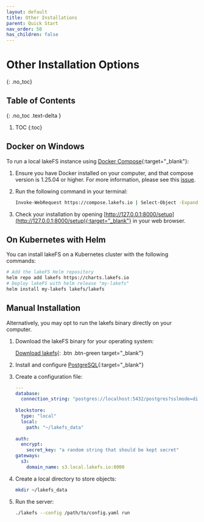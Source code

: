```yaml
---
layout: default
title: Other Installations
parent: Quick Start
nav_order: 50
has_children: false
---
```


# Other Installation Options
{: .no_toc}

## Table of Contents
{: .no_toc .text-delta }

1. TOC
{:toc}

## Docker on Windows

To run a local lakeFS instance using [Docker Compose](https://docs.docker.com/compose/){:target="_blank"}:

1. Ensure you have Docker installed on your computer, and that compose version is 1.25.04 or higher. For more information, please see this [issue](https://github.com/treeverse/lakeFS/issues/894).

1. Run the following command in your terminal:

   ```bash
   Invoke-WebRequest https://compose.lakefs.io | Select-Object -ExpandProperty Content | docker-compose -f - up
   ```

1. Check your installation by opening [http://127.0.0.1:8000/setup](http://127.0.0.1:8000/setup){:target="_blank"} in your web browser.


## On Kubernetes with Helm

You can install lakeFS on a Kubernetes cluster with the following commands:
```bash
# Add the lakeFS Helm repository
helm repo add lakefs https://charts.lakefs.io
# Deploy lakeFS with helm release "my-lakefs"
helm install my-lakefs lakefs/lakefs
```

## Manual Installation 

Alternatively, you may opt to run the lakefs binary directly on your computer.

1. Download the lakeFS binary for your operating system:

   [Download lakefs](../downloads.md){: .btn .btn-green target="_blank"}

1. Install and configure [PostgreSQL](https://www.postgresql.org/download/){:target="_blank"}

1. Create a configuration file:
    
   ```yaml
   ---
   database:
     connection_string: "postgres://localhost:5432/postgres?sslmode=disable"
    
   blockstore: 
     type: "local"
     local:
       path: "~/lakefs_data"
    
   auth:
     encrypt:
       secret_key: "a random string that should be kept secret"
   gateways:
     s3:
       domain_name: s3.local.lakefs.io:8000
   ```

1. Create a local directory to store objects:

   ```sh
   mkdir ~/lakefs_data
   ```

1. Run the server:
    
   ```bash
   ./lakefs --config /path/to/config.yaml run
   ```
